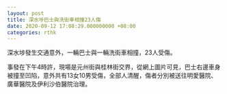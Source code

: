 ```yaml
---
layout: post
title: 深水埗巴士與洗街車相撞23人傷
date: 2020-09-12 17:08:29.000000000 +08:00
categories: rthk
---
```


深水埗發生交通意外，一輛巴士與一輛洗街車相撞，23人受傷。

事發在下午4時許，現場是元州街與桂林街交界，從網上圖片可見，巴士右邊車身被撞至凹陷，意外共有13女10男受傷，全部人清醒，傷者分別被送往明愛醫院、廣華醫院及伊利沙伯醫院治理。
